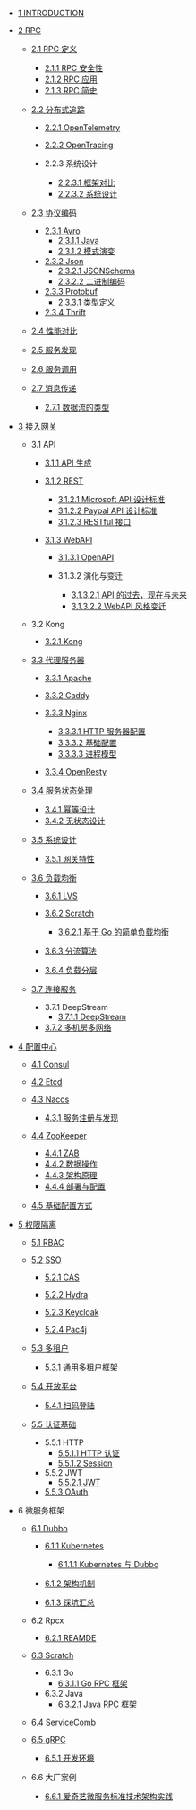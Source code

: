   - [1 INTRODUCTION](/INTRODUCTION.md)
  - [2 RPC](/RPC/README.md)
    - [2.1 RPC 定义](/RPC/RPC%20定义/README.md)
      - [2.1.1 RPC 安全性](/RPC/RPC%20定义/RPC%20安全性.md)
      - [2.1.2 RPC 应用](/RPC/RPC%20定义/RPC%20应用.md)
      - [2.1.3 RPC 简史](/RPC/RPC%20定义/RPC%20简史.md)
    - [2.2 分布式追踪](/RPC/分布式追踪/README.md)
      - [2.2.1 OpenTelemetry](/RPC/分布式追踪/OpenTelemetry/README.md)
        
      - [2.2.2 OpenTracing](/RPC/分布式追踪/OpenTracing/README.md)
        
      - 2.2.3 系统设计
        - [2.2.3.1 框架对比](/RPC/分布式追踪/系统设计/框架对比.md)
        - [2.2.3.2 系统设计](/RPC/分布式追踪/系统设计/系统设计.md)
    - [2.3 协议编码](/RPC/协议编码/README.md)
      - [2.3.1 Avro](/RPC/协议编码/Avro/README.md)
        - [2.3.1.1 Java](/RPC/协议编码/Avro/Java.md)
        - [2.3.1.2 模式演变](/RPC/协议编码/Avro/模式演变.md)
      - [2.3.2 Json](/RPC/协议编码/Json/README.md)
        - [2.3.2.1 JSONSchema](/RPC/协议编码/Json/JSONSchema.md)
        - [2.3.2.2 二进制编码](/RPC/协议编码/Json/二进制编码.md)
      - [2.3.3 Protobuf](/RPC/协议编码/Protobuf/README.md)
        - [2.3.3.1 类型定义](/RPC/协议编码/Protobuf/类型定义.md)
      - [2.3.4 Thrift](/RPC/协议编码/Thrift/README.md)
        
    - [2.4 性能对比](/RPC/性能对比.md)
    - [2.5 服务发现](/RPC/服务发现/README.md)
      
    - [2.6 服务调用](/RPC/服务调用/README.md)
      
    - [2.7 消息传递](/RPC/消息传递/README.md)
      - [2.7.1 数据流的类型](/RPC/消息传递/数据流的类型.md)
  - [3 接入网关](/接入网关/README.md)
    - 3.1 API
      - [3.1.1 API 生成](/接入网关/API/API%20生成/README.md)
        
      - [3.1.2 REST](/接入网关/API/REST/README.md)
        - [3.1.2.1 Microsoft API 设计标准](/接入网关/API/REST/Microsoft%20API%20设计标准.md)
        - [3.1.2.2 Paypal API 设计标准](/接入网关/API/REST/Paypal%20API%20设计标准.md)
        - [3.1.2.3 RESTful 接口](/接入网关/API/REST/RESTful%20接口.md)
      - [3.1.3 WebAPI](/接入网关/API/WebAPI/README.md)
        - [3.1.3.1 OpenAPI](/接入网关/API/WebAPI/OpenAPI/README.md)
          
        - 3.1.3.2 演化与变迁
          - [3.1.3.2.1 API 的过去，现在与未来](/接入网关/API/WebAPI/演化与变迁/API%20的过去，现在与未来.md)
          - [3.1.3.2.2 WebAPI 风格变迁](/接入网关/API/WebAPI/演化与变迁/WebAPI%20风格变迁.md)
    - 3.2 Kong
      - [3.2.1 Kong](/接入网关/Kong/Kong.md)
    - [3.3 代理服务器](/接入网关/代理服务器/README.md)
      - [3.3.1 Apache](/接入网关/代理服务器/Apache/README.md)
        
      - [3.3.2 Caddy](/接入网关/代理服务器/Caddy/README.md)
        
      - [3.3.3 Nginx](/接入网关/代理服务器/Nginx/README.md)
        - [3.3.3.1 HTTP 服务器配置](/接入网关/代理服务器/Nginx/HTTP%20服务器配置.md)
        - [3.3.3.2 基础配置](/接入网关/代理服务器/Nginx/基础配置.md)
        - [3.3.3.3 进程模型](/接入网关/代理服务器/Nginx/进程模型.md)
      - [3.3.4 OpenResty](/接入网关/代理服务器/OpenResty/README.md)
        
    - [3.4 服务状态处理](/接入网关/服务状态处理/README.md)
      - [3.4.1 幂等设计](/接入网关/服务状态处理/幂等设计.md)
      - [3.4.2 无状态设计](/接入网关/服务状态处理/无状态设计.md)
    - [3.5 系统设计](/接入网关/系统设计/README.md)
      - [3.5.1 网关特性](/接入网关/系统设计/网关特性.md)
    - [3.6 负载均衡](/接入网关/负载均衡/README.md)
      - [3.6.1 LVS](/接入网关/负载均衡/LVS/README.md)
        
      - [3.6.2 Scratch](/接入网关/负载均衡/Scratch/README.md)
        - [3.6.2.1 基于 Go 的简单负载均衡](/接入网关/负载均衡/Scratch/基于%20Go%20的简单负载均衡.md)
      - [3.6.3 分流算法](/接入网关/负载均衡/分流算法.md)
      - [3.6.4 负载分层](/接入网关/负载均衡/负载分层.md)
    - [3.7 连接服务](/接入网关/连接服务/README.md)
      - 3.7.1 DeepStream
        - [3.7.1.1 DeepStream](/接入网关/连接服务/DeepStream/DeepStream.md)
      - [3.7.2 多机房多网络](/接入网关/连接服务/多机房多网络.md)
  - [4 配置中心](/配置中心/README.md)
    - [4.1 Consul](/配置中心/Consul/README.md)
      
    - [4.2 Etcd](/配置中心/Etcd/README.md)
      
    - [4.3 Nacos](/配置中心/Nacos/README.md)
      - [4.3.1 服务注册与发现](/配置中心/Nacos/服务注册与发现.md)
    - [4.4 ZooKeeper](/配置中心/ZooKeeper/README.md)
      - [4.4.1 ZAB](/配置中心/ZooKeeper/ZAB.md)
      - [4.4.2 数据操作](/配置中心/ZooKeeper/数据操作.md)
      - [4.4.3 架构原理](/配置中心/ZooKeeper/架构原理.md)
      - [4.4.4 部署与配置](/配置中心/ZooKeeper/部署与配置.md)
    - [4.5 基础配置方式](/配置中心/基础配置方式.md)
  - [5 权限隔离](/权限隔离/README.md)
    - [5.1 RBAC](/权限隔离/RBAC/README.md)
      
    - [5.2 SSO](/权限隔离/SSO/README.md)
      - [5.2.1 CAS](/权限隔离/SSO/CAS/README.md)
        
      - [5.2.2 Hydra](/权限隔离/SSO/Hydra/README.md)
        
      - [5.2.3 Keycloak](/权限隔离/SSO/Keycloak/README.md)
        
      - [5.2.4 Pac4j](/权限隔离/SSO/Pac4j/README.md)
        
    - [5.3 多租户](/权限隔离/多租户/README.md)
      - [5.3.1 通用多租户框架](/权限隔离/多租户/通用多租户框架.md)
    - [5.4 开放平台](/权限隔离/开放平台/README.md)
      - [5.4.1 扫码登陆](/权限隔离/开放平台/扫码登陆.md)
    - [5.5 认证基础](/权限隔离/认证基础/README.md)
      - 5.5.1 HTTP
        - [5.5.1.1 HTTP 认证](/权限隔离/认证基础/HTTP/HTTP%20认证.md)
        - [5.5.1.2 Session](/权限隔离/认证基础/HTTP/Session.md)
      - 5.5.2 JWT
        - [5.5.2.1 JWT](/权限隔离/认证基础/JWT/JWT.md)
      - [5.5.3 OAuth](/权限隔离/认证基础/OAuth/README.md)
        
  - 6 微服务框架
    - [6.1 Dubbo](/微服务框架/Dubbo/README.md)
      - [6.1.1 Kubernetes](/微服务框架/Dubbo/Kubernetes/README.md)
        - [6.1.1.1 Kubernetes 与 Dubbo](/微服务框架/Dubbo/Kubernetes/Kubernetes%20与%20Dubbo.md)
      - [6.1.2 架构机制](/微服务框架/Dubbo/架构机制/README.md)
        
      - [6.1.3 踩坑汇总](/微服务框架/Dubbo/踩坑汇总.md)
    - 6.2 Rpcx
      - [6.2.1 REAMDE](/微服务框架/Rpcx/REAMDE.md)
    - [6.3 Scratch](/微服务框架/Scratch/README.md)
      - 6.3.1 Go
        - [6.3.1.1 Go RPC 框架](/微服务框架/Scratch/Go/Go%20RPC%20框架.md)
      - 6.3.2 Java
        - [6.3.2.1 Java RPC 框架](/微服务框架/Scratch/Java/Java%20RPC%20框架.md)
    - [6.4 ServiceComb](/微服务框架/ServiceComb/README.md)
      
    - [6.5 gRPC](/微服务框架/gRPC/README.md)
      - [6.5.1 开发环境](/微服务框架/gRPC/开发环境.md)
    - 6.6 大厂案例
      - [6.6.1 爱奇艺微服务标准技术架构实践](/微服务框架/大厂案例/爱奇艺微服务标准技术架构实践.md)